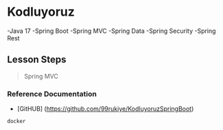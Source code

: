# Kodluyoruz
-Java 17
-Spring Boot
-Spring MVC
-Spring Data
-Spring Security
-Spring Rest

## Lesson Steps
>Spring MVC
### Reference Documentation

* [GitHUB] (https://github.com/99rukiye/KodluyoruzSpringBoot)

```shell
docker
```